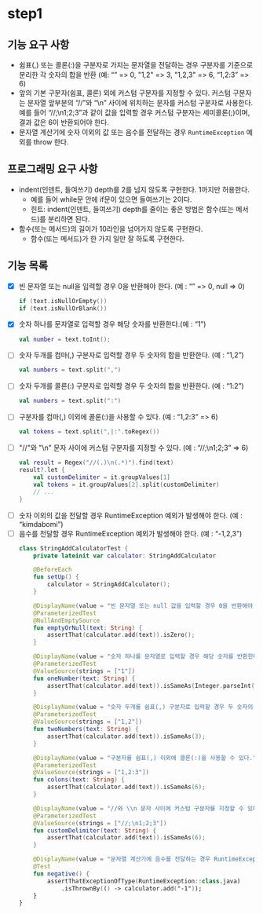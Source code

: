 # step1
## 기능 요구 사항
- 쉼표(,) 또는 콜론(:)을 구분자로 가지는 문자열을 전달하는 경우 구분자를 기준으로 분리한 각 숫자의 합을 반환 (예: “” => 0, "1,2" => 3, "1,2,3" => 6, “1,2:3” => 6)
- 앞의 기본 구분자(쉼표, 콜론) 외에 커스텀 구분자를 지정할 수 있다. 커스텀 구분자는 문자열 앞부분의 “//”와 “\n” 사이에 위치하는 문자를 커스텀 구분자로 사용한다. 예를 들어 “//;\n1;2;3”과 같이 값을 입력할 경우 커스텀 구분자는 세미콜론(;)이며, 결과 값은 6이 반환되어야 한다.
- 문자열 계산기에 숫자 이외의 값 또는 음수를 전달하는 경우 `RuntimeException` 예외를 throw 한다.
## 프로그래밍 요구 사항
- indent(인덴트, 들여쓰기) depth를 2를 넘지 않도록 구현한다. 1까지만 허용한다.
  - 예를 들어 while문 안에 if문이 있으면 들여쓰기는 2이다.
  - 힌트: indent(인덴트, 들여쓰기) depth를 줄이는 좋은 방법은 함수(또는 메서드)를 분리하면 된다.
- 함수(또는 메서드)의 길이가 10라인을 넘어가지 않도록 구현한다.
  - 함수(또는 메서드)가 한 가지 일만 잘 하도록 구현한다.
## 기능 목록
- [x] 빈 문자열 또는 null을 입력할 경우 0을 반환해야 한다. (예 : “” => 0, null => 0)
  ``` kotlin
  if (text.isNullOrEmpty())
  if (text.isNullOrBlank())
  ```
- [x] 숫자 하나를 문자열로 입력할 경우 해당 숫자를 반환한다.(예 : “1”)
  ``` kotlin
  val number = text.toInt();
  ```
- [ ] 숫자 두개를 컴마(,) 구분자로 입력할 경우 두 숫자의 합을 반환한다. (예 : “1,2”)
  ``` kotlin
  val numbers = text.split(",")
  ```
- [ ] 숫자 두개를 콜론(:) 구분자로 입력할 경우 두 숫자의 합을 반환한다. (예 : “1:2”)
  ``` kotlin
  val numbers = text.split(":")
  ```
- [ ] 구분자를 컴마(,) 이외에 콜론(:)을 사용할 수 있다. (예 : “1,2:3” => 6)
  ``` kotlin
  val tokens = text.split(",|:".toRegex())
  ```
- [ ] "//"와 "\n" 문자 사이에 커스텀 구분자를 지정할 수 있다. (예 : “//;\n1;2;3” => 6)
  ``` kotlin
  val result = Regex("//(.)\n(.*)").find(text)
  result?.let {
      val customDelimiter = it.groupValues[1]
      val tokens = it.groupValues[2].split(customDelimiter)
      // ...
  }
  ```
- [ ] 숫자 이외의 값을 전달할 경우 RuntimeException 예외가 발생해야 한다. (예 : “kimdabomi”)
- [ ] 음수를 전달할 경우 RuntimeException 예외가 발생해야 한다. (예 : “-1,2,3”)
  ``` kotlin
  class StringAddCalculatorTest {
      private lateinit var calculator: StringAddCalculator
  
      @BeforeEach
      fun setUp() {
          calculator = StringAddCalculator();
      }
  
      @DisplayName(value = "빈 문자열 또는 null 값을 입력할 경우 0을 반환해야 한다.")
      @ParameterizedTest
      @NullAndEmptySource
      fun emptyOrNull(text: String) {
          assertThat(calculator.add(text)).isZero();
      }
  
      @DisplayName(value = "숫자 하나를 문자열로 입력할 경우 해당 숫자를 반환한다.")
      @ParameterizedTest
      @ValueSource(strings = ["1"])
      fun oneNumber(text: String) {
          assertThat(calculator.add(text)).isSameAs(Integer.parseInt(text));
      }
  
      @DisplayName(value = "숫자 두개를 쉼표(,) 구분자로 입력할 경우 두 숫자의 합을 반환한다.")
      @ParameterizedTest
      @ValueSource(strings = ["1,2"])
      fun twoNumbers(text: String) {
          assertThat(calculator.add(text)).isSameAs(3);
      }
  
      @DisplayName(value = "구분자를 쉼표(,) 이외에 콜론(:)을 사용할 수 있다.")
      @ParameterizedTest
      @ValueSource(strings = ["1,2:3"])
      fun colons(text: String) {
          assertThat(calculator.add(text)).isSameAs(6);
      }
  
      @DisplayName(value = "//와 \\n 문자 사이에 커스텀 구분자를 지정할 수 있다.")
      @ParameterizedTest
      @ValueSource(strings = ["//;\n1;2;3"])
      fun customDelimiter(text: String) {
          assertThat(calculator.add(text)).isSameAs(6);
      }
  
      @DisplayName(value = "문자열 계산기에 음수를 전달하는 경우 RuntimeException 예외 처리를 한다.")
      @Test
      fun negative() {
          assertThatExceptionOfType(RuntimeException::class.java)
              .isThrownBy(() -> calculator.add("-1"));
      }
  }
  ```
